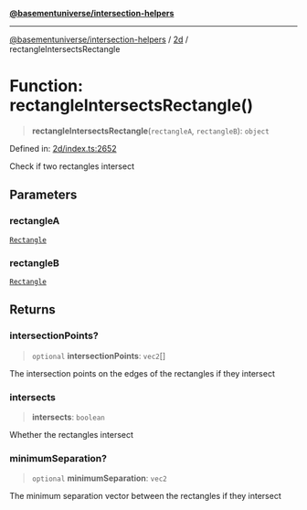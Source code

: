 [**@basementuniverse/intersection-helpers**](../../README.md)

***

[@basementuniverse/intersection-helpers](../../README.md) / [2d](../README.md) / rectangleIntersectsRectangle

# Function: rectangleIntersectsRectangle()

> **rectangleIntersectsRectangle**(`rectangleA`, `rectangleB`): `object`

Defined in: [2d/index.ts:2652](https://github.com/basementuniverse/intersection-helpers/blob/a748c1cf3d5365b189253eb2878888a254b5c3a1/src/2d/index.ts#L2652)

Check if two rectangles intersect

## Parameters

### rectangleA

[`Rectangle`](../types/type-aliases/Rectangle.md)

### rectangleB

[`Rectangle`](../types/type-aliases/Rectangle.md)

## Returns

### intersectionPoints?

> `optional` **intersectionPoints**: `vec2`[]

The intersection points on the edges of the rectangles if they intersect

### intersects

> **intersects**: `boolean`

Whether the rectangles intersect

### minimumSeparation?

> `optional` **minimumSeparation**: `vec2`

The minimum separation vector between the rectangles if they intersect
